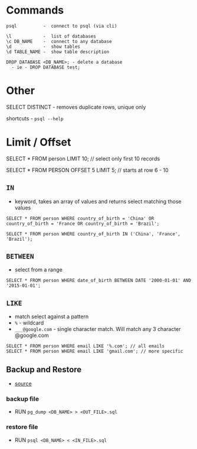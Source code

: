 

# Commands
```
psql          -  connect to psql (via cli)

\l            -  list of databases
\c DB_NAME    -  connect to any database
\d            -  show tables
\d TABLE_NAME -  show table description

DROP DATABASE <DB_NAME>; - delete a database
  - ie - DROP DATABASE test;
```

# Other
SELECT DISTINCT - removes duplicate rows, unique only

shortcuts - `psql --help`

# Limit / Offset
SELECT * FROM person LIMIT 10; // select only first 10 records

SELECT * FROM PERSON OFFSET 5 LIMIT 5; // starts at row 6 - 10


## `IN`

* keyword, takes an array of values and returns select matching those values
```
SELECT * FROM person WHERE country_of_birth = 'China' OR country_of_birth = 'France OR country_of_birth = 'Brazil';

SELECT * FROM person WHERE country_of_birth IN ('China', 'France', 'Brazil');
```

## `BETWEEN`
* select from a range

```
SELECT * FROM person WHERE date_of_birth BETWEEN DATE '2000-01-01' AND '2015-01-01';
```

## `LIKE`
* match select against a pattern
* `%` - wildcard
* `___@google.com` - single character match. Will match any 3 character @google.com
```
SELECT * FROM person WHERE email LIKE '%.com'; // all emails
SELECT * FROM person WHERE email LIKE 'gmail.com'; // more specific
```


## Backup and Restore
* [source](https://www.postgresql.org/docs/9.1/backup-dump.html)

### backup file
* RUN `pg_dump <DB_NAME> > <OUT_FILE>.sql`

### restore file
* RUN `psql <DB_NAME> < <IN_FILE>.sql`
